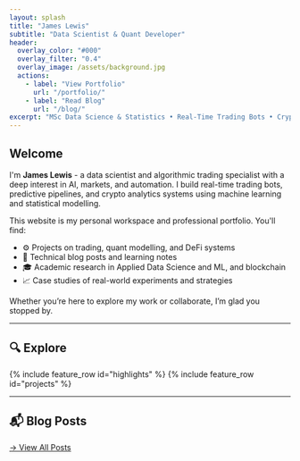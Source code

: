 ```yaml
---
layout: splash
title: "James Lewis"
subtitle: "Data Scientist & Quant Developer"
header:
  overlay_color: "#000"
  overlay_filter: "0.4"
  overlay_image: /assets/background.jpg
  actions:
    - label: "View Portfolio"
      url: "/portfolio/"
    - label: "Read Blog"
      url: "/blog/"
excerpt: "MSc Data Science & Statistics • Real-Time Trading Bots • Crypto Forecasting • Blockchain Analytics"
---
```


## Welcome

I'm **James Lewis** - a data scientist and algorithmic trading specialist with a deep interest in AI, markets, and automation. I build real-time trading bots, predictive pipelines, and crypto analytics systems using machine learning and statistical modelling.

This website is my personal workspace and professional portfolio. You'll find:

- ⚙️ Projects on trading, quant modelling, and DeFi systems
- 📘 Technical blog posts and learning notes
- 🎓 Academic research in Applied Data Science and ML, and blockchain
- 📈 Case studies of real-world experiments and strategies

Whether you’re here to explore my work or collaborate, I’m glad you stopped by.

---

## 🔍 Explore

{% include feature_row id="highlights" %}
{% include feature_row id="projects" %}

---

## 📬 Blog Posts

[→ View All Posts](/blog/)
